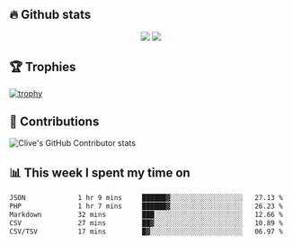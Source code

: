 ## &#128293; Github stats

<!-- GitHub Readme Streak Stats - https://github.com/DenverCoder1/github-readme-streak-stats -->
<p align="center">

<picture>
  <source 
    srcset="https://github-readme-stats.vercel.app/api?username=clivewalkden&count_private=true&show_icons=true&theme=darcula"
    media="(prefers-color-scheme: dark)"
  />
  <source
    srcset="https://github-readme-stats.vercel.app/api?username=clivewalkden&count_private=true&show_icons=true&theme=calm"
    media="(prefers-color-scheme: light), (prefers-color-scheme: no-preference)"
  />
  <img src="https://github-readme-stats.vercel.app/api?username=clivewalkden&count_private=true&show_icons=true&theme=darcula" />
</picture>

<a href="https://git.io/streak-stats" target="_blank">
  <img src="http://github-readme-streak-stats.herokuapp.com?user=clivewalkden&theme=darcula&date_format=j%20M%5B%20Y%5D" />
</a>

</p>

## &#127942; Trophies
[![trophy](https://github-profile-trophy.vercel.app/?username=clivewalkden&theme=onedark)](https://github.com/clivewalkden/github-profile-trophy)

## &#129309; Contributions
![Clive's GitHub Contributor stats](https://github-contributor-stats.vercel.app/api?username=clivewalkden)

## &#128202; This week I spent my time on
<!--START_SECTION:waka-->

```txt
JSON             1 hr 9 mins     ██████▓░░░░░░░░░░░░░░░░░░   27.13 %
PHP              1 hr 7 mins     ██████▓░░░░░░░░░░░░░░░░░░   26.23 %
Markdown         32 mins         ███░░░░░░░░░░░░░░░░░░░░░░   12.66 %
CSV              27 mins         ██▓░░░░░░░░░░░░░░░░░░░░░░   10.89 %
CSV/TSV          17 mins         █▓░░░░░░░░░░░░░░░░░░░░░░░   06.97 %
```

<!--END_SECTION:waka-->
